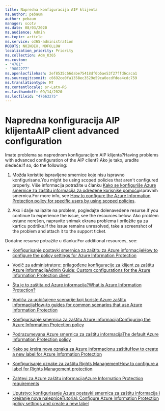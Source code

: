 ```yaml
---
title: Napredna konfiguracija AIP klijenta
ms.author: pebaum
author: pebaum
manager: scotv
ms.date: 08/03/2020
ms.audience: Admin
ms.topic: article
ms.service: o365-administration
ROBOTS: NOINDEX, NOFOLLOW
localization_priority: Priority
ms.collection: Adm_O365
ms.custom:
- "4781"
- "9002277"
ms.openlocfilehash: 2ef8535c66dabe75418df0b5ae53f27ffd6caca1
ms.sourcegitcommit: c6692ce0fa1358ec3529e59ca0ecdfdea4cdc759
ms.translationtype: MT
ms.contentlocale: sr-Latn-RS
ms.lasthandoff: 09/14/2020
ms.locfileid: "47663275"
---
```

# <a name="aip-client-advanced-configuration"></a><span data-ttu-id="a8c41-102">Napredna konfiguracija AIP klijenta</span><span class="sxs-lookup"><span data-stu-id="a8c41-102">AIP client advanced configuration</span></span>

<span data-ttu-id="a8c41-103">Imate problema sa naprednom konfiguracijom AIP klijenta?</span><span class="sxs-lookup"><span data-stu-id="a8c41-103">Having problems with advanced configuration of the AIP client?</span></span> <span data-ttu-id="a8c41-104">Ako je tako, uradite sledeće:</span><span class="sxs-lookup"><span data-stu-id="a8c41-104">If so, do the following:</span></span>

1. <span data-ttu-id="a8c41-105">Možda koristite ispravljene smernice koje nisu ispravno konfigurisane.</span><span class="sxs-lookup"><span data-stu-id="a8c41-105">You might be using scoped policies that aren't configured properly.</span></span> <span data-ttu-id="a8c41-106">Više informacija potražite u članku [Kako se konfiguriše Azure smernice za zaštitu informacija za određene korisnike pomoću](https://docs.microsoft.com/azure/information-protection/configure-policy-scope)ispravnih smernica.</span><span class="sxs-lookup"><span data-stu-id="a8c41-106">For more info, see [How to configure the Azure Information Protection policy for specific users by using scoped policies](https://docs.microsoft.com/azure/information-protection/configure-policy-scope).</span></span>

2. <span data-ttu-id="a8c41-107">Ako i dalje nailazite na problem, pogledajte dolenavedene resurse.</span><span class="sxs-lookup"><span data-stu-id="a8c41-107">If you continue to experience the issue, see the resources below.</span></span> <span data-ttu-id="a8c41-108">Ako problem ostane nerešen, napravite snimak ekrana problema i priložite ga za karticu podrške.</span><span class="sxs-lookup"><span data-stu-id="a8c41-108">If the issue remains unresolved,  take a screenshot of the problem and attach it to the support ticket.</span></span>

<span data-ttu-id="a8c41-109">Dodatne resurse potražite u članku:</span><span class="sxs-lookup"><span data-stu-id="a8c41-109">For additional resources, see:</span></span>

- [<span data-ttu-id="a8c41-110">Konfigurisanje postavki smernica za zaštitu za Azure informacije</span><span class="sxs-lookup"><span data-stu-id="a8c41-110">How to configure the policy settings for Azure Information Protection</span></span>](https://docs.microsoft.com/azure/information-protection/configure-policy-settings)  
    
- [<span data-ttu-id="a8c41-111">Vodič za administratore: prilagođene konfiguracije za klijent za zaštitu Azure informacija</span><span class="sxs-lookup"><span data-stu-id="a8c41-111">Admin Guide: Custom configurations for the Azure Information Protection client</span></span>](https://docs.microsoft.com/azure/information-protection/rms-client/client-admin-guide-customizations)  
    
- [<span data-ttu-id="a8c41-112">Šta je to zaštita od Azure informacija?</span><span class="sxs-lookup"><span data-stu-id="a8c41-112">What is Azure Information Protection?</span></span>](https://docs.microsoft.com/azure/information-protection/what-is-information-protection)  
    
- [<span data-ttu-id="a8c41-113">Vodiča za uobičajene scenarije koji koriste Azure zaštitu informacija</span><span class="sxs-lookup"><span data-stu-id="a8c41-113">How-to guides for common scenarios that use Azure Information Protection</span></span>](https://docs.microsoft.com/azure/information-protection/how-to-guides)  
    
- [<span data-ttu-id="a8c41-114">Konfigurisanje smernica za zaštitu Azure informacija</span><span class="sxs-lookup"><span data-stu-id="a8c41-114">Configuring the Azure Information Protection policy</span></span>](https://docs.microsoft.com/azure/information-protection/deploy-use/configure-policy)  
    
- [<span data-ttu-id="a8c41-115">Podrazumevana Azure smernica za zaštitu informacija</span><span class="sxs-lookup"><span data-stu-id="a8c41-115">The default Azure Information Protection policy</span></span>](https://docs.microsoft.com/azure/information-protection/deploy-use/configure-policy-default)  
    
- [<span data-ttu-id="a8c41-116">Kako se kreira nova oznaka za Azure informacionu zaštitu</span><span class="sxs-lookup"><span data-stu-id="a8c41-116">How to create a new label for Azure Information Protection</span></span>](https://docs.microsoft.com/azure/information-protection/deploy-use/configure-policy-new-label)  
    
- [<span data-ttu-id="a8c41-117">Konfigurisanje oznake za zaštitu Rights Management</span><span class="sxs-lookup"><span data-stu-id="a8c41-117">How to configure a label for Rights Management protection</span></span>](https://docs.microsoft.com/azure/information-protection/deploy-use/configure-policy-protection)  
    
- [<span data-ttu-id="a8c41-118">Zahtevi za Azure zaštitu informacija</span><span class="sxs-lookup"><span data-stu-id="a8c41-118">Azure Information Protection requirements</span></span>](https://docs.microsoft.com/azure/information-protection/get-started/requirements)

- [<span data-ttu-id="a8c41-119">Uputstvo: konfigurisanje Azure postavki smernica za zaštitu informacija i kreiranje nove nalepnice</span><span class="sxs-lookup"><span data-stu-id="a8c41-119">Tutorial: Configure Azure Information Protection policy settings and create a new label</span></span>](https://docs.microsoft.com/azure/information-protection/get-started/infoprotect-quick-start-tutorial)